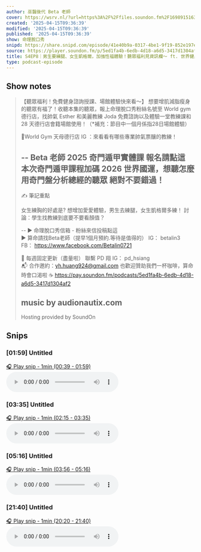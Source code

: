 ```yaml
---
author: 巫醫後代 Beta 老師
cover: https://wsrv.nl/?url=https%3A%2F%2Ffiles.soundon.fm%2F1698915163352-fee17485-c19d-49f2-8251-954daf3bd4c6.jpeg&w=200&h=200
created: '2025-04-15T09:36:39'
modified: '2025-04-15T09:36:39'
published: '2025-04-15T09:36:39'
show: 命理脫口秀
snipd: https://share.snipd.com/episode/41e40b9a-0317-4be1-9f19-852e197e5d2a
source: https://player.soundon.fm/p/5ed1fa4b-6edb-4d18-a6d5-3417d1304af2/episodes/36dbfb48-082d-49e3-aa4c-465e90f4c3cb
title: S4EP8｜男生要練腿、女生凱格爾，加強性福體驗！聽眾福利見資訊欄～ ft. 世界健身天母德行店
type: podcast-episode
---
```



## Show notes
> 【聽眾福利！免費健身諮詢授課、場館體驗快來看～】 
> 想要增肌減脂瘦身的聽眾有福了！收聽本集的聽眾，報上命理脫口秀粉絲名號至 World gym 德行店，找帥氣 Esther 和美麗教練 Joda 
> 免費諮詢以及體驗一堂教練課和 28 天德行店會籍場館使用！（*補充：節目中一個月係指28日場館體驗） 
> 
> 🦍World Gym 天母德行店 IG ：來看看有哪些專業帥氣票釀的教練！ 
> 
> -- 
> Beta 老師 2025 奇門遁甲實體課 報名請點這  
> 本次奇門遁甲課程加碼 2026 世界國運，想聽怎麼用奇門盤分析總經的聽眾 
> 絕對不要錯過！ 
> -- 
> ✍️ 筆記重點  
> 
> 女生練胸的好處是? 
> 想增加愛愛體驗，男生去練腿，女生凱格爾多練！ 
> 討論：學生找教練到底要不要看顏值？ 
> 
> 
> -- 
> ▶︎ 命理脫口秀信箱 -  粉絲來信投稿點這  
> ▶︎ 算命請找Beta老師（提早1個月預約.等待是值得的） 
> IG： betalin3  
> FB： https://www.facebook.com/Betalin0721  
> 
> 📆 每週固定更新（盡量啦） 
> 聯繫 PD 翔 IG： pd_hsiang  
> 📬 合作邀約：yh.huang924@gmail.com 
> 也歡迎贊助我們一杯咖啡，算命時會口渴啦 
> ☕️  https://pay.soundon.fm/podcasts/5ed1fa4b-6edb-4d18-a6d5-3417d1304af2  
> 
> music by audionautix.com 
> -- 
> Hosting provided by  SoundOn

## Snips
### [01:59] Untitled
[🎧 Play snip - 1min️ (00:39 - 01:59)](https://share.snipd.com/snip/016a38b6-705e-4caf-a4e5-12b9343bb95a)
<audio controls> <source src="https://rss.soundon.fm/rssf/5ed1fa4b-6edb-4d18-a6d5-3417d1304af2/feedurl/36dbfb48-082d-49e3-aa4c-465e90f4c3cb/rssFileVip.mp3?timestamp=1746611375247#t=00:39,01:59"> </audio>
### [03:35] Untitled
[🎧 Play snip - 1min️ (02:15 - 03:35)](https://share.snipd.com/snip/23c3791a-d4a5-4471-8e51-4dcaece5660f)
<audio controls> <source src="https://rss.soundon.fm/rssf/5ed1fa4b-6edb-4d18-a6d5-3417d1304af2/feedurl/36dbfb48-082d-49e3-aa4c-465e90f4c3cb/rssFileVip.mp3?timestamp=1746611375247#t=02:15,03:35"> </audio>
### [05:16] Untitled
[🎧 Play snip - 1min️ (03:56 - 05:16)](https://share.snipd.com/snip/6d61ae02-eaf4-4d10-a4d3-c9a984ff13b2)
<audio controls> <source src="https://rss.soundon.fm/rssf/5ed1fa4b-6edb-4d18-a6d5-3417d1304af2/feedurl/36dbfb48-082d-49e3-aa4c-465e90f4c3cb/rssFileVip.mp3?timestamp=1746611375247#t=03:56,05:16"> </audio>
### [21:40] Untitled
[🎧 Play snip - 1min️ (20:20 - 21:40)](https://share.snipd.com/snip/a46ff2fa-7562-4a1e-ad18-ad1b11c8348e)
<audio controls> <source src="https://rss.soundon.fm/rssf/5ed1fa4b-6edb-4d18-a6d5-3417d1304af2/feedurl/36dbfb48-082d-49e3-aa4c-465e90f4c3cb/rssFileVip.mp3?timestamp=1746611375247#t=20:20,21:40"> </audio>
